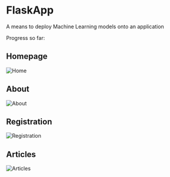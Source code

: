 # FlaskApp
A means to deploy Machine Learning models onto an application

Progress so far:

## Homepage

![Home](https://i.imgur.com/33BGvqT.png)

## About

![About](https://i.imgur.com/bT1XHJg.png)

## Registration

![Registration](https://i.imgur.com/LXOnCu3.png)

## Articles 

![Articles](https://i.imgur.com/yDaxYe7.png)
